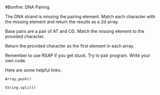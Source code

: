 #Bonfire: DNA Pairing

The DNA strand is missing the pairing element. Match each character with the missing element and return the results as a 2d array.

Base pairs are a pair of AT and CG. Match the missing element to the provided character.

Return the provided character as the first element in each array.

Remember to use RSAP if you get stuck. Try to pair program. Write your own code.

Here are some helpful links:

    Array.push()

    String.split()